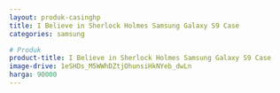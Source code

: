 ```yaml
---
layout: produk-casinghp
title: I Believe in Sherlock Holmes Samsung Galaxy S9 Case
categories: samsung

# Produk
product-title: I Believe in Sherlock Holmes Samsung Galaxy S9 Case
image-drive: 1eSHDs_M5WWhDZtjOhunsiHkNYeb_dwLn
harga: 90000
---
```

